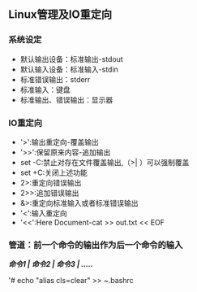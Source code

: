 ## Linux管理及IO重定向

### 系统设定

 + 默认输出设备：标准输出-stdout
 +  默认输入设备：标准输入-stdin
 + 标准错误输出：stderr
 + 标准输入：键盘
 + 标准输出、错误输出：显示器

### IO重定向

+ '>':输出重定向-覆盖输出
+ '>>':保留原来内容-追加输出
+ set -C:禁止对存在文件覆盖输出,（>| ）可以强制覆盖
+ set +C:关闭上述功能
+ 2>:重定向错误输出
+ 2>>:追加错误输出
+ &>:重定向标准输入或者标准错误输出
+ '<':输入重定向
+ '<<':Here Document-cat >> out.txt << EOF

### 管道：前一个命令的输出作为后一个命令的输入

***命令1 | 命令2 | 命令3 | .....*** 

'# echo "alias cls=clear"  >>  ~.bashrc
